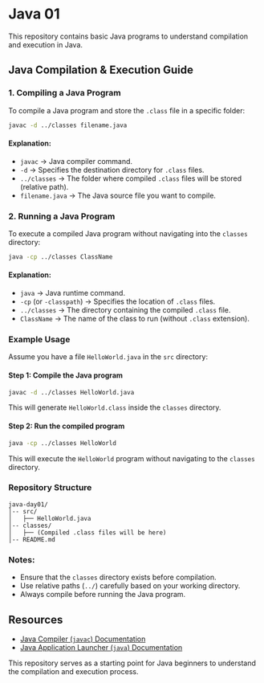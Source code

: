 # Java 01

This repository contains basic Java programs to understand compilation and execution in Java.

## Java Compilation & Execution Guide

### 1. Compiling a Java Program
To compile a Java program and store the `.class` file in a specific folder:
```bash
javac -d ../classes filename.java
```
#### Explanation:
- `javac` → Java compiler command.
- `-d` → Specifies the destination directory for `.class` files.
- `../classes` → The folder where compiled `.class` files will be stored (relative path).
- `filename.java` → The Java source file you want to compile.

### 2. Running a Java Program
To execute a compiled Java program without navigating into the `classes` directory:
```bash
java -cp ../classes ClassName
```
#### Explanation:
- `java` → Java runtime command.
- `-cp` (or `-classpath`) → Specifies the location of `.class` files.
- `../classes` → The directory containing the compiled `.class` file.
- `ClassName` → The name of the class to run (without `.class` extension).

### Example Usage
Assume you have a file `HelloWorld.java` in the `src` directory:

#### **Step 1: Compile the Java program**
```bash
javac -d ../classes HelloWorld.java
```
This will generate `HelloWorld.class` inside the `classes` directory.

#### **Step 2: Run the compiled program**
```bash
java -cp ../classes HelloWorld
```
This will execute the `HelloWorld` program without navigating to the `classes` directory.

### Repository Structure
```
java-day01/
│-- src/
│   ├── HelloWorld.java
│-- classes/
│   ├── (Compiled .class files will be here)
│-- README.md
```

### Notes:
- Ensure that the `classes` directory exists before compilation.
- Use relative paths (`../`) carefully based on your working directory.
- Always compile before running the Java program.

## Resources
- [Java Compiler (`javac`) Documentation](https://docs.oracle.com/en/java/javase/17/docs/specs/man/javac.html)
- [Java Application Launcher (`java`) Documentation](https://docs.oracle.com/en/java/javase/17/docs/specs/man/java.html)

This repository serves as a starting point for Java beginners to understand the compilation and execution process.

